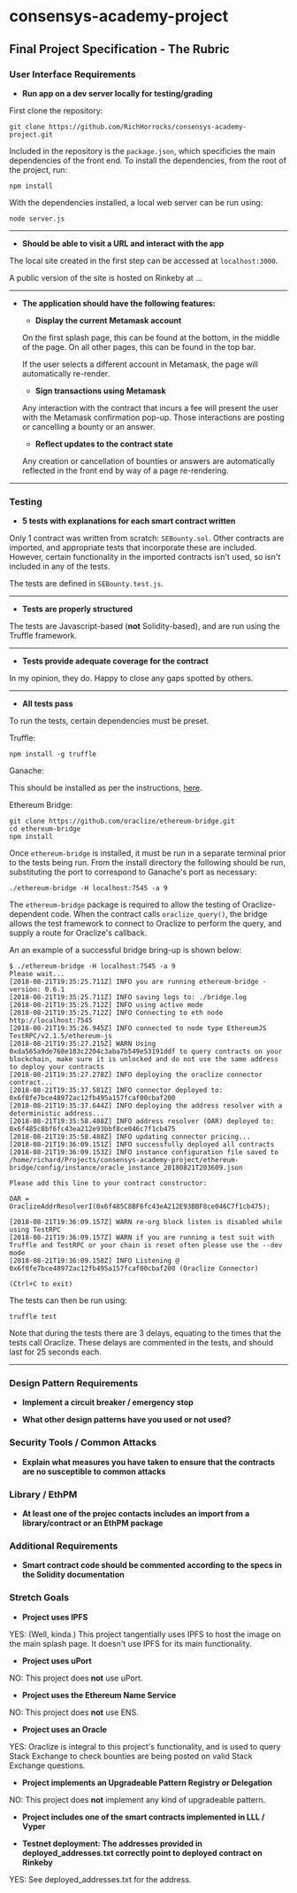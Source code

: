 # consensys-academy-project



## Final Project Specification - The Rubric


### User Interface Requirements

* **Run app on a dev server locally for testing/grading**
 
 First clone the repository:
 ```
 git clone https://github.com/RichHorrocks/consensys-academy-project.git
 ```
 
 Included in the repository is the ```package.json```, which specificies the main dependencies of the front end. To install the dependencies, from the root of the project, run:
 ```
 npm install
 ```
 
 With the dependencies installed, a local web server can be run using:
 ```
 node server.js
 ```
---
* **Should be able to visit a URL and interact with the app**

The local site created in the first step can be accessed at ```localhost:3000```.

A public version of the site is hosted on Rinkeby at ...

---
* **The application should have the following features:**
   * **Display the current Metamask account**
   
   On the first splash page, this can be found at the bottom, in the middle of the page. On all other pages, this can be found in the top bar.
   
   If the user selects a different account in Metamask, the page will automatically re-render.
   
   * **Sign transactions using Metamask**
   
   Any interaction with the contract that incurs a fee will present the user with the Metamask confirmation pop-up. Those interactions are posting or cancelling a bounty or an answer.
   
   * **Reflect updates to the contract state**
   
   Any creation or cancellation of bounties or answers are automatically reflected in the front end by way of a page re-rendering.
   
---
### Testing

* **5 tests with explanations for each smart contract written**

Only 1 contract was written from scratch: ```SEBounty.sol```. Other contracts are imported, and appropriate tests that incorporate these are included. However, certain functionality in the imported contracts isn't used, so isn't included in any of the tests.

The tests are defined in ```SEBounty.test.js```.

---
* **Tests are properly structured**

The tests are Javascript-based (**not** Solidity-based), and are run using the Truffle framework.

---
* **Tests provide adequate coverage for the contract**

In my opinion, they do. Happy to close any gaps spotted by others.

---
* **All tests pass**

To run the tests, certain dependencies must be preset.

Truffle:
```
npm install -g truffle
```

Ganache:

This should be installed as per the instructions, [here](https://truffleframework.com/docs/ganache/quickstart#ganache).

Ethereum Bridge:
```
git clone https://github.com/oraclize/ethereum-bridge.git
cd ethereum-bridge
npm install
```
Once ```ethereum-bridge``` is installed, it must be run in a separate terminal prior to the tests being run. From the install directory the following should be run, substituting the port to correspond to Ganache's port as necessary:
```
./ethereum-bridge -H localhost:7545 -a 9
```

The ```ethereum-bridge``` package is required to allow the testing of Oraclize-dependent code. When the contract calls ```oraclize_query()```, the bridge allows the test framework to connect to Oraclize to perform the query, and supply a route for Oraclize's callback.

An an example of a successful bridge bring-up is shown below:
```
$ ./ethereum-bridge -H localhost:7545 -a 9
Please wait...
[2018-08-21T19:35:25.711Z] INFO you are running ethereum-bridge - version: 0.6.1
[2018-08-21T19:35:25.711Z] INFO saving logs to: ./bridge.log
[2018-08-21T19:35:25.712Z] INFO using active mode
[2018-08-21T19:35:25.712Z] INFO Connecting to eth node http://localhost:7545
[2018-08-21T19:35:26.945Z] INFO connected to node type EthereumJS TestRPC/v2.1.5/ethereum-js
[2018-08-21T19:35:27.215Z] WARN Using 0xda565a9de768e183c2204c3aba7b549e53191ddf to query contracts on your blockchain, make sure it is unlocked and do not use the same address to deploy your contracts
[2018-08-21T19:35:27.278Z] INFO deploying the oraclize connector contract...
[2018-08-21T19:35:37.581Z] INFO connector deployed to: 0x6f8fe7bce48972ac12fb495a157fcaf00cbaf200
[2018-08-21T19:35:37.644Z] INFO deploying the address resolver with a deterministic address...
[2018-08-21T19:35:58.488Z] INFO address resolver (OAR) deployed to: 0x6f485c8bf6fc43ea212e93bbf8ce046c7f1cb475
[2018-08-21T19:35:58.488Z] INFO updating connector pricing...
[2018-08-21T19:36:09.151Z] INFO successfully deployed all contracts
[2018-08-21T19:36:09.153Z] INFO instance configuration file saved to /home/richard/Projects/consensys-academy-project/ethereum-bridge/config/instance/oracle_instance_20180821T203609.json

Please add this line to your contract constructor:

OAR = OraclizeAddrResolverI(0x6f485C8BF6fc43eA212E93BBF8ce046C7f1cb475);

[2018-08-21T19:36:09.157Z] WARN re-org block listen is disabled while using TestRPC
[2018-08-21T19:36:09.157Z] WARN if you are running a test suit with Truffle and TestRPC or your chain is reset often please use the --dev mode
[2018-08-21T19:36:09.158Z] INFO Listening @ 0x6f8fe7bce48972ac12fb495a157fcaf00cbaf200 (Oraclize Connector)

(Ctrl+C to exit)
```

The tests can then be run using:
```
truffle test
```

Note that during the tests there are 3 delays, equating to the times that the tests call Oraclize. These delays are commented in the tests, and should last for 25 seconds each.

---
### Design Pattern Requirements
* **Implement a circuit breaker / emergency stop**

* **What other design patterns have you used or not used?**

### Security Tools / Common Attacks
* **Explain what measures you have taken to ensure that the contracts are no susceptible to common attacks**

### Library / EthPM
* **At least one of the projec contacts includes an import from a library/contract or an EthPM package**

### Additional Requirements
* **Smart contract code should be commented according to the specs in the Solidity documentation**

### Stretch Goals
* **Project uses IPFS**

YES: (Well, kinda.) This project tangentially uses IPFS to host the image on the main splash page. It doesn't use IPFS for its main functionality.

* **Project uses uPort**

NO: This project does **not** use uPort.

* **Project uses the Ethereum Name Service**

NO: This project does **not** use ENS.

* **Project uses an Oracle**

YES: Oraclize is integral to this project's functionality, and is used to query Stack Exchange to check bounties are being posted on valid Stack Exchange questions.

* **Project implements an Upgradeable Pattern Registry or Delegation**

NO: This project does **not** implement any kind of upgradeable pattern.

* **Project includes one of the smart contracts  implemented in LLL / Vyper**

* **Testnet deployment: The addresses provided in deployed_addresses.txt correctly point to deployed contract on Rinkeby**

YES: See deployed_addresses.txt for the address.
